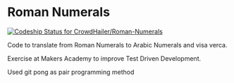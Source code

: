 Roman Numerals
==============

[ ![Codeship Status for CrowdHailer/Roman-Numerals](https://www.codeship.io/projects/f3e1c1f0-a14f-0131-3679-4a870065cc29/status?branch=master)](https://www.codeship.io/projects/18296)

Code to translate from Roman Numerals to Arabic Numerals and visa verca.

Exercise at Makers Academy to improve Test Driven Development. 

Used git pong as pair programming method
